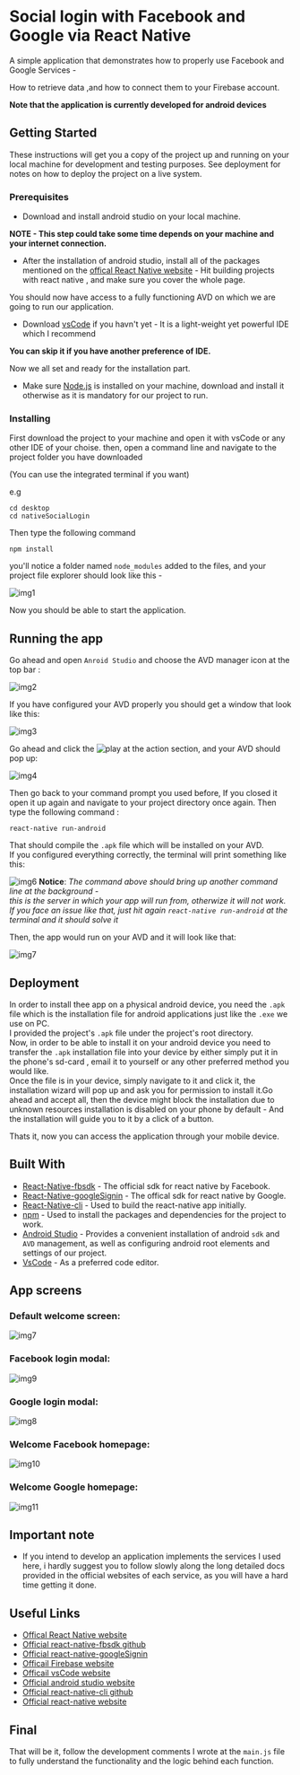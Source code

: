 # Social login with Facebook and Google via React Native



A simple application that demonstrates how to properly use Facebook and Google Services -

How to retrieve data ,and how to connect them to your Firebase account.

**Note that the application is currently developed for android devices**

## Getting Started

These instructions will get you a copy of the project up and running on your local machine for development and testing purposes. 
See deployment for notes on how to deploy the project on a live system.

### Prerequisites

* Download and install android studio on your local machine. 

**NOTE - This step could take some time depends on your machine and your internet connection.**
* After the installation of android studio, install all of the packages mentioned on the [offical React Native website](https://facebook.github.io/react-native/docs/getting-started.html) - Hit building projects with react native ,
and make sure you cover the whole page.

You should now have access to a fully functioning AVD on which we are going to run our application.

* Download [vsCode](https://code.visualstudio.com/) if you havn't yet - It is a light-weight yet powerful IDE which I recommend 

**You can skip it if you have another preference of IDE.**

Now we all set and ready for the installation part.

* Make sure [Node.js](https://nodejs.org/en/) is installed on your machine, download and install it otherwise as it is mandatory for our project to run. 


### Installing

First download the project to your machine and open it with vsCode or any other IDE of your choise.
then, open a command line and navigate to the project folder you have downloaded 

(You can use the integrated terminal if you want)

e.g 
```
cd desktop 
cd nativeSocialLogin
```
Then type the following command
```
npm install
```
you'll notice a folder named `node_modules` added to the files, and your project file explorer should look like this -

![img1](./tutorial-images/pic1.png)

Now you should be able to start the application.

## Running the app

Go ahead and open `Anroid Studio` and choose the AVD manager icon at the top bar :

![img2](./tutorial-images/pic2.png)

If you have configured your AVD properly you should get a window that look like this:

![img3](./tutorial-images/pic3.png)

Go ahead and click the ![play](./tutorial-images/AVDplayBtn.png) at the action section, and your AVD should pop up:

![img4](./tutorial-images/pic5.png)

Then go back to your command prompt you used before, If you closed it open it up again and navigate to your project directory once again.
Then type the following command :
```
react-native run-android
```
That should compile the `.apk` file which will be installed on your AVD.  
If you configured everything correctly, the terminal will print something like this:

![img6](./tutorial-images/pic6.png) 
**Notice**: *The command above should bring up another command line at the background -   
this is the server in which your app will run from, otherwize it will not work.  
If you face an issue like that, just hit again `react-native run-android` at the terminal and it should solve it*




Then, the app would run on your AVD and it will look like that:  

![img7](./tutorial-images/pic7.png)



## Deployment

In order to install thee app on a physical android device, you need the `.apk` file which is the installation file for android applications just like the `.exe` we use on PC.  
I provided the project's `.apk` file under the project's root directory.  
Now, in order to be able to install it on your android device you need to transfer the `.apk` installation file into your device by either simply put it in the phone's sd-card , email it to yourself or any other preferred method you would like.  
Once the file is in your device, simply navigate to it and click it, the installation wizard will pop up and ask you for permission to install it.Go ahead and accept all, then the device might block the installation due to unknown resources installation is disabled on your phone by default - And the installation will guide you to it by a click of a button.

Thats it, now you can access the application through your mobile device.

## Built With

* [React-Native-fbsdk](https://github.com/facebook/react-native-fbsdk) - The official sdk for react native by Facebook.
* [React-Native-googleSignin](https://github.com/react-native-community/react-native-google-signin) - The offical sdk for react native by Google.
* [React-Native-cli](https://www.npmjs.com/package/react-native-cli) - Used to build the react-native app initially.
* [npm](https://www.npmjs.com/) - Used to install the packages and dependencies for the project to work.
* [Android Studio](https://developer.android.com/studio/) - Provides a convenient installation of android `sdk` and `AVD` management, as well as configuring android root elements and settings of our project.
* [VsCode](https://code.visualstudio.com/) - As a preferred code editor.

## App screens

 ### Default welcome screen: 

![img7](./tutorial-images/pic7.png)

 ###  Facebook login modal: 

![img9](./tutorial-images/pic9.png)

 ###  Google login modal: 

![img8](./tutorial-images/pic8.png)

 ###  Welcome Facebook homepage: 

![img10](./tutorial-images/pic10.png)

 ###  Welcome Google homepage: 

![img11](./tutorial-images/pic11.png)

 

## Important note

* If you intend to develop an application implements the services I used here, i hardly suggest you to follow slowly along the long detailed docs provided in the official websites of each service, as you will have a hard time getting it done. 

## Useful Links
* [Offical React Native website](https://facebook.github.io/react-native/docs/getting-started.html) 
* [Official react-native-fbsdk github](https://github.com/facebook/react-native-fbsdk)
* [Official react-native-googleSignin](https://github.com/react-native-community/react-native-google-signin)
* [Officail Firebase website](https://firebase.google.com/)
* [Officail vsCode website](https://code.visualstudio.com/)
* [Official android studio website](https://developer.android.com/studio/)
* [Official react-native-cli github](https://www.npmjs.com/package/react-native-cli)
* [Official react-native website](https://facebook.github.io/react-native/)


## Final
That will be it, follow the development comments I wrote at the `main.js` file to fully understand the functionality and the logic behind each function.

